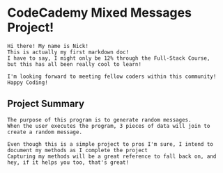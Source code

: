 # CodeCademy Mixed Messages Project!

    Hi there! My name is Nick!
    This is actually my first markdown doc!
    I have to say, I might only be 12% through the Full-Stack Course, 
    but this has all been really cool to learn!

    I'm looking forward to meeting fellow coders within this community!
    Happy Coding!

## Project Summary

    The purpose of this program is to generate random messages.
    When the user executes the program, 3 pieces of data will join to create a random message.
    
    Even though this is a simple project to pros I'm sure, I intend to document my methods as I complete the project
    Capturing my methods will be a great reference to fall back on, and hey, if it helps you too, that's great!
    

